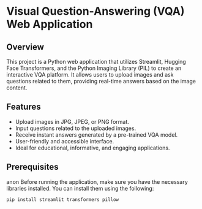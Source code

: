 # Visual Question-Answering (VQA) Web Application

## Overview

This project is a Python web application that utilizes Streamlit, Hugging Face Transformers, and the Python Imaging Library (PIL) to create an interactive VQA platform. It allows users to upload images and ask questions related to them, providing real-time answers based on the image content.

## Features

- Upload images in JPG, JPEG, or PNG format.
- Input questions related to the uploaded images.
- Receive instant answers generated by a pre-trained VQA model.
- User-friendly and accessible interface.
- Ideal for educational, informative, and engaging applications.

## Prerequisites
anon
Before running the application, make sure you have the necessary libraries installed. You can install them using the following:

```bash
pip install streamlit transformers pillow

